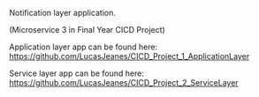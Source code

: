 Notification layer application.

(Microservice 3 in Final Year CICD Project)

Application layer app can be found here: https://github.com/LucasJeanes/CICD_Project_1_ApplicationLayer

Service layer app can be found here: https://github.com/LucasJeanes/CICD_Project_2_ServiceLayer
